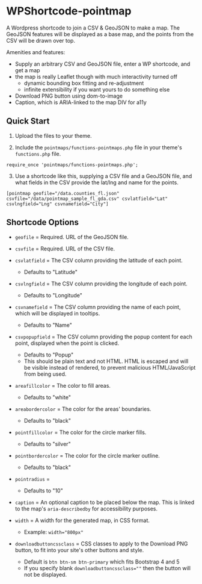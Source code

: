 # WPShortcode-pointmap

A Wordpress shortcode to join a CSV & GeoJSON to make a map. The GeoJSON features will be displayed as a base map, and the points from the CSV will be drawn over top.

Amenities and features:
- Supply an arbitrary CSV and GeoJSON file, enter a WP shortcode, and get a map
- the map is really Leaflet though with much interactivity turned off
  - dynamic bounding box fitting and re-adjustment
  - infinite extensibility if you want yours to do something else
- Download PNG button using dom-to-image
- Caption, which is ARIA-linked to the map DIV for a11y


## Quick Start

1. Upload the files to your theme.

2. Include the `pointmaps/functions-pointmaps.php` file in your theme's `functions.php` file.

```
require_once 'pointmaps/functions-pointmaps.php';
```

3. Use a shortcode like this, supplying a CSV file and a GeoJSON file, and what fields in the CSV provide the lat/lng and name for the points.

```
[pointmap geofile="/data.counties_fl.json" csvfile="/data/pointmap_sample_fl_gda.csv" csvlatfield="Lat" csvlngfield="Lng" csvnamefield="City"]
```

## Shortcode Options

* `geofile` = Required. URL of the GeoJSON file.
* `csvfile` = Required. URL of the CSV file.


* `csvlatfield` = The CSV column providing the latitude of each point.
  * Defaults to "Latitude"
* `csvlngfield` = The CSV column providing the longitude of each point.
  * Defaults to "Longitude"
* `csvnamefield` = The CSV column providing the name of each point, which will be displayed in tooltips.
  * Defaults to "Name"
* `csvpopupfield` = The CSV column providing the popup content for each point, displayed when the point is clicked.
  * Defaults to "Popup"
  * This should be plain text and not HTML. HTML is escaped and will be visible instead of rendered, to prevent malicious HTML/JavaScript from being used.
* `areafillcolor` = The color to fill areas.
  * Defaults to "white"
* `areabordercolor` = The color for the areas' boundaries.
  * Defaults to "black"
* `pointfillcolor` = The color for the circle marker fills.
  * Defaults to "silver"
* `pointbordercolor` = The color for the circle marker outline.
  * Defaults to "black"
* `pointradius` = 
  * Defaults to "10"
* `caption` = An optional caption to be placed below the map. This is linked to the map's `aria-describedby` for accessibility purposes.
* `width` = A width for the generated map, in CSS format.
  * Example: `width="800px"`
* `downloadbuttoncssclass` = CSS classes to apply to the Download PNG button, to fit into your site's other buttons and style.
  * Default is `btn btn-sm btn-primary` which fits Bootstrap 4 and 5
  * If you specify blank `downloadbuttoncssclass=""` then the button will not be displayed.
